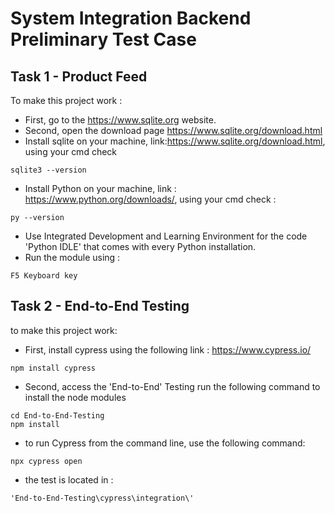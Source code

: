# System Integration Backend Preliminary Test Case

## Task 1 - Product Feed
To make this project work :
- First, go to the https://www.sqlite.org website.
- Second, open the download page https://www.sqlite.org/download.html
- Install sqlite on your machine, link:https://www.sqlite.org/download.html, using your cmd check
```
sqlite3 --version
```
- Install Python on your machine, link : https://www.python.org/downloads/, using your cmd check :
```
py --version
```
- Use Integrated Development and Learning Environment for the code 'Python IDLE' that comes with every Python installation.
- Run the module using :
```
F5 Keyboard key
```
## Task 2 - End-to-End Testing
to make this project work:
- First, install cypress using the following link : https://www.cypress.io/
```
npm install cypress
```
- Second, access the 'End-to-End' Testing run the following command to install the node modules
```
cd End-to-End-Testing
npm install
```
- to run Cypress from the command line, use the following command:
```
npx cypress open
```
- the test is located in :
```
'End-to-End-Testing\cypress\integration\'
```